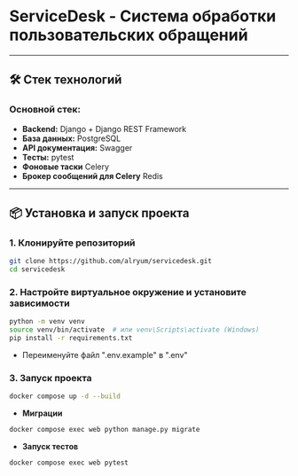 # ServiceDesk - Система обработки пользовательских обращений

---

## 🛠️ **Стек технологий**

### **Основной стек:**
- **Backend:** Django + Django REST Framework  
- **База данных:** PostgreSQL  
- **API документация:** Swagger  
- **Тесты:** pytest  
- **Фоновые таски** Сelery  
- **Брокер сообщений для Celery** Redis

---

## 📦 **Установка и запуск проекта**

### 1. **Клонируйте репозиторий**
```bash
git clone https://github.com/alryum/servicedesk.git
cd servicedesk   
```

### 2. **Настройте виртуальное окружение и установите зависимости**  
```bash
python -m venv venv
source venv/bin/activate  # или venv\Scripts\activate (Windows)
pip install -r requirements.txt 
```  
- Переименуйте файл ".env.example" в ".env"  

### 3. **Запуск проекта**  
```bash
docker compose up -d --build
```
- **Миграции**
```bash
docker compose exec web python manage.py migrate
```  
- **Запуск тестов** 
```bash
docker compose exec web pytest
```  